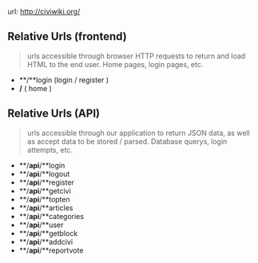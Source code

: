 url: http://civiwiki.org/

Relative Urls (frontend)
-------------
> urls accessible through browser HTTP requests to return and load HTML to the end user. Home pages, login pages, etc.


* **/**login  (login / register )
* **/**   ( home )


Relative Urls (API)
---------
> urls accessible through our application to return JSON data, as well as accept data to be stored / parsed. Database querys, login attempts, etc.

* **/**api**/**login
* **/**api**/**logout
* **/**api**/**register
* **/**api**/**getcivi
* **/**api**/**topten
* **/**api**/**articles
* **/**api**/**categories
* **/**api**/**user
* **/**api**/**getblock
* **/**api**/**addcivi
* **/**api**/**reportvote
